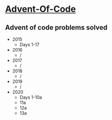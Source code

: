 # [Advent-Of-Code](adventofcode.com)

## Advent of code problems solved
* 2015
    * Days 1-17
* 2016
    * /
* 2017
    * /
* 2018
    * /
* 2019
    * /
* 2020
    * Days 1-10a
    * 11a
    * 12a
    * 13a
